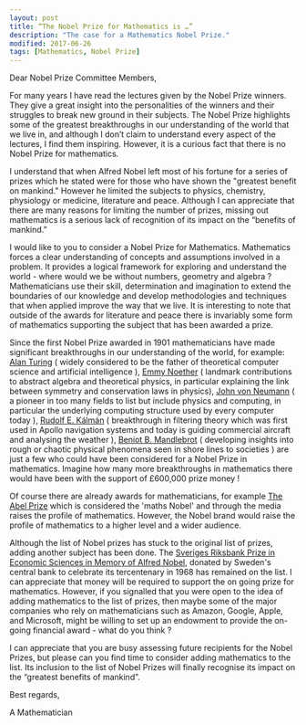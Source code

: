 ```yaml
---
layout: post
title: “The Nobel Prize for Mathematics is …”
description: "The case for a Mathematics Nobel Prize."
modified: 2017-06-26
tags: [Mathematics, Nobel Prize]
---
```


<p>
Dear Nobel Prize Committee Members,
</p>

For many years I have read the lectures given by the Nobel Prize winners. They give  a great insight into the personalities of the winners and their struggles to break new ground in their subjects. The Nobel Prize highlights some of the greatest breakthroughs in our understanding of the world that we live in, and although I don’t claim to understand every aspect of the lectures, I find them inspiring. However, it is a curious fact that there is no Nobel Prize for mathematics.

I understand that when Alfred Nobel left most of his fortune for a series of prizes
which he stated were for those who have shown the "greatest benefit on mankind." However he limited the subjects to physics, chemistry, physiology or medicine, literature and peace.  Although I can appreciate that there are many reasons for limiting the number of prizes, missing out mathematics is a serious lack of recognition of its impact on the “benefits of mankind.”

I would like to you to consider a Nobel Prize for Mathematics. Mathematics forces
a clear understanding of concepts and assumptions involved in a problem. It provides a logical framework for exploring and understand the world - where would we be without numbers, geometry and algebra ? Mathematicians use their skill, determination and imagination to extend the boundaries of our knowledge and develop methodologies and techniques that when applied improve the way that we live. It is interesting to note that outside of the awards for literature and peace there is invariably some form of mathematics supporting the subject that has been awarded a prize.

Since the first Nobel Prize awarded in 1901 mathematicians have made significant breakthroughs in our understanding of the world, for example: [Alan Turing](https://en.wikipedia.org/wiki/Alan_Turing) ( widely considered to be the father of theoretical computer science and artificial intelligence ), [Emmy Noether](https://en.wikipedia.org/wiki/Emmy_Noether) ( landmark contributions to abstract algebra and theoretical physics, in particular explaining the link between symmetry and conservation laws in physics), [John von Neumann](https://en.wikipedia.org/wiki/John_von_Neumann) ( a pioneer in too many fields to list but include physics and computing, in particular the underlying computing structure used by every computer today ), [Rudolf E. Kálmán](https://en.wikipedia.org/wiki/Rudolf_E._K%C3%A1lm%C3%A1n) ( breakthrough in filtering theory which was first used in Apollo navigation systems and today is guiding commercial aircraft and analysing the weather ), [Beniot B. Mandlebrot](https://en.wikipedia.org/wiki/Benoit_Mandelbrot) ( developing insights
into rough or chaotic physical phenomena seen in shore lines to societies )
are just a few who could have been considered for a Nobel Prize in mathematics. Imagine how many more breakthroughs in mathematics there would have been with the support of £600,000 prize money !

Of course there are already awards for mathematicians, for example [The Abel Prize](https://www.abelprize.no/) which is considered the 'maths Nobel' and through the media raises the profile of mathematics. However, the Nobel brand would raise the profile of mathematics to a higher level and a wider audience.

Although the list of Nobel prizes has stuck to the original list of prizes, adding another subject has been done. The [Sveriges Riksbank Prize in Economic Sciences in Memory of Alfred Nobel](https://www.nobelprize.org/nobel_prizes/economic-sciences/), donated by Sweden's central bank to
celebrate its tercentenary in 1968 has remained on the list. I can appreciate that money
will be required to support the on going prize for mathematics. However, if you signalled
that you were open to the idea of adding mathematics to the list of prizes, then maybe some of the major companies who rely on mathematicians such as Amazon, Google, Apple, and Microsoft, might be willing to set up an endowment to provide the on-going
financial award - what do you think ?

I can appreciate that you are busy assessing future recipients for the Nobel Prizes, but please
can you find time to consider adding mathematics to the list. Its inclusion to the list of Nobel Prizes
will finally recognise its impact on the “greatest benefits of mankind”.

Best regards,

A Mathematician
